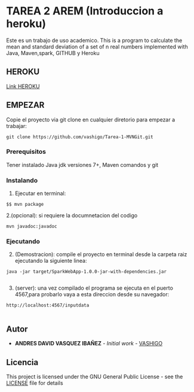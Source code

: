 # TAREA 2 AREM (Introduccion a heroku)

Este es un trabajo de uso academico. This is a program to calculate the mean and standard deviation of a set of n real
numbers implemented with  Java, Maven,spark, GITHUB y Heroku


## HEROKU

[Link HEROKU](https://parcialarem1.herokuapp.com/inputdata)


## EMPEZAR

Copie el proyecto via git clone en cualquier diretorio para empezar a trabajar:
```
git clone https://github.com/vashigo/Tarea-1-MVNGit.git
```

### Prerequisitos

Tener instalado Java jdk versiones 7+, Maven comandos y git

### Instalando

1. Ejecutar en terminal:

```
$$ mvn package
```
2.(opcional):
si requiere la documnetacion del codigo

```
mvn javadoc:javadoc
```
### Ejecutando

2. (Demostracion):
  compile el proyecto en terminal desde la carpeta raiz ejecutando la siguiente linea:
  
```
java -jar target/SparkWebApp-1.0.0-jar-with-dependencies.jar
  
```

3. (server):
una vez compilado el programa se ejecuta en el puerto 4567,para probarlo vaya a esta direccion desde su navegador:
```
http://localhost:4567/inputdata
  
```


## Autor

* **ANDRES DAVID VASQUEZ IBAÑEZ** - *Initial work* - [VASHIGO](https://github.com/vashigo)


## Licencia

This project is licensed under the GNU General Public License - see the [LICENSE](LICENSE) file for details


